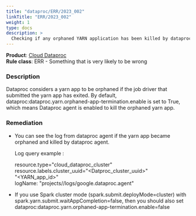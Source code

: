 ```yaml
---
title: "dataproc/ERR/2023_002"
linkTitle: "ERR/2023_002"
weight: 1
type: docs
description: >
  Checking if any orphaned YARN application has been killed by dataproc agent in the cluster.
---
```


**Product**: [Cloud Dataproc](https://cloud.google.com/dataproc)\
**Rule class**: ERR - Something that is very likely to be wrong

### Description
Dataproc considers a yarn app to be orphaned if the job driver that submitted the
yarn app has exited.
By default, dataproc:dataproc.yarn.orphaned-app-termination.enable is set to True,
which means Dataproc agent is enabled to kill the orphaned yarn app.

### Remediation
- You can see the log from dataproc agent if the yarn app became orphaned and
killed by dataproc agent.

  Log query example :

  resource.type="cloud_dataproc_cluster" \
  resource.labels.cluster_uuid="<Datproc_cluster_uuid>" \
  "<YARN_app_id>" \
  logName: "projects/<project-name>/logs/google.dataproc.agent"

- If you use Spark cluster mode (spark.submit.deployMode=cluster) with
spark.yarn.submit.waitAppCompletion=false, then you should also set
dataproc:dataproc.yarn.orphaned-app-termination.enable=false

